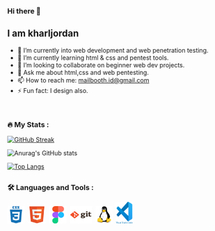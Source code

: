 ### Hi there 👋
## I am kharljordan
- 🔭 I’m currently into web development and web penetration testing.
- 🌱 I’m currently learning html & css and pentest tools.
- 👯 I’m looking to collaborate on beginner web dev projects.
- 💬 Ask me about html,css and web pentesting.
- 📫 How to reach me: mailbooth.id@gmail.com
- ⚡ Fun fact: I design also.

<html>
   <body>
      <div>
       <img src ="https://komarev.com/ghpvc/?username=kharljordan&style=flat-square&color=green" alt=""/>  
      </div>
   </body>
 </html>
 
 ### :fire: My Stats : 
 [![GitHub Streak](http://github-readme-streak-stats.herokuapp.com?user=kharljordan&theme=dark&background=000000)](https://git.io/streak-stats)

 ![Anurag's GitHub stats](https://github-readme-stats.vercel.app/api?username=kharljordan&show_icons=true&theme=radical)
 
[![Top Langs](https://github-readme-stats.vercel.app/api/top-langs/?username=kharljordan&layout=compact&langs_count=8)](https://github.com/kharljordan/github-readme-stats)
##
### :hammer_and_wrench: Languages and Tools :
<html>
   <body>
      <div id="icons">
      <img src="https://github.com/devicons/devicon/blob/master/icons/css3/css3-plain-wordmark.svg"  title="CSS3" alt="CSS" width="40" height="40"/>&nbsp;
      <img src="https://github.com/devicons/devicon/blob/master/icons/html5/html5-original.svg" title="HTML5" alt="HTML" width="40" height="40"/>&nbsp;
      <img src="https://github.com/devicons/devicon/blob/master/icons/figma/figma-original.svg" title="FIGMA" alt="FIGMA" width="40" height="40"/>&nbsp;
      <img src="https://github.com/devicons/devicon/blob/master/icons/git/git-original-wordmark.svg" title="GIT" alt="GIT" width="50" height="40"/>&nbsp;
      <img src="https://github.com/devicons/devicon/blob/master/icons/linux/linux-original.svg" title="LINUX" alt="LINUX" width="40" height="40"/>&nbsp;
      <img src="https://github.com/devicons/devicon/blob/master/icons/vscode/vscode-original-wordmark.svg" title="VSCODE" alt="VSCODE" width="40" height="50"/>&nbsp;
      </div>
      
   </body>
 </html> 

